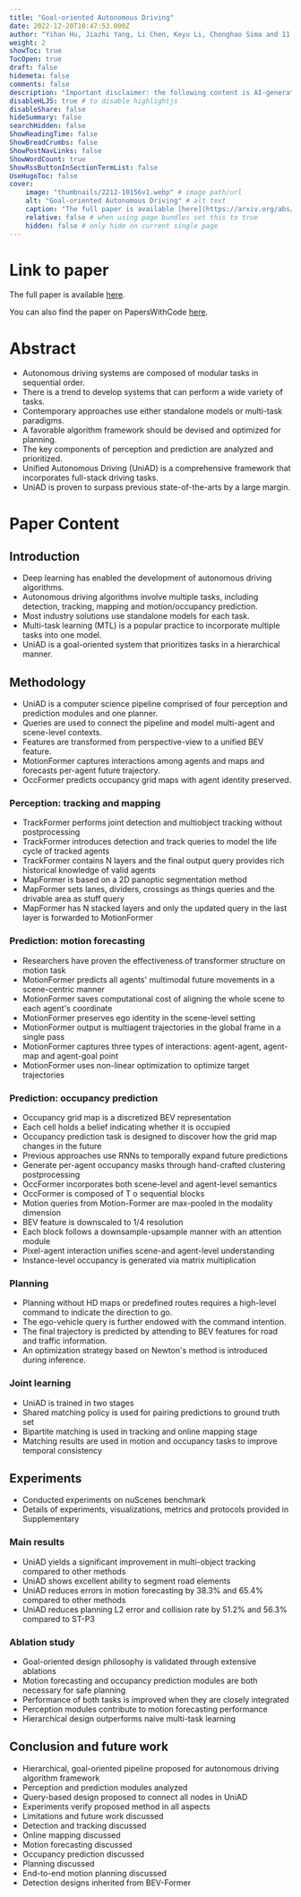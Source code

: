 ```yaml
---
title: "Goal-oriented Autonomous Driving"
date: 2022-12-20T10:47:53.000Z
author: "Yihan Hu, Jiazhi Yang, Li Chen, Keyu Li, Chonghao Sima and 11 others"
weight: 2
showToc: true
TocOpen: true
draft: false
hidemeta: false
comments: false
description: "Important disclaimer: the following content is AI-generated, please make sure to fact check the presented information by reading the full paper."
disableHLJS: true # to disable highlightjs
disableShare: false
hideSummary: false
searchHidden: false
ShowReadingTime: false
ShowBreadCrumbs: false
ShowPostNavLinks: false
ShowWordCount: true
ShowRssButtonInSectionTermList: false
UseHugoToc: false
cover:
    image: "thumbnails/2212-10156v1.webp" # image path/url
    alt: "Goal-oriented Autonomous Driving" # alt text
    caption: "The full paper is available [here](https://arxiv.org/abs/2212.10156)." # display caption under cover
    relative: false # when using page bundles set this to true
    hidden: false # only hide on current single page
---
```


# Link to paper
The full paper is available [here](https://arxiv.org/abs/2212.10156).

You can also find the paper on PapersWithCode [here](https://paperswithcode.com/paper/goal-oriented-autonomous-driving).

# Abstract
- Autonomous driving systems are composed of modular tasks in sequential order.
- There is a trend to develop systems that can perform a wide variety of tasks.
- Contemporary approaches use either standalone models or multi-task paradigms.
- A favorable algorithm framework should be devised and optimized for planning.
- The key components of perception and prediction are analyzed and prioritized.
- Unified Autonomous Driving (UniAD) is a comprehensive framework that incorporates full-stack driving tasks.
- UniAD is proven to surpass previous state-of-the-arts by a large margin.

# Paper Content

## Introduction
- Deep learning has enabled the development of autonomous driving algorithms.
- Autonomous driving algorithms involve multiple tasks, including detection, tracking, mapping and motion/occupancy prediction.
- Most industry solutions use standalone models for each task.
- Multi-task learning (MTL) is a popular practice to incorporate multiple tasks into one model.
- UniAD is a goal-oriented system that prioritizes tasks in a hierarchical manner.

## Methodology
- UniAD is a computer science pipeline comprised of four perception and prediction modules and one planner.
- Queries are used to connect the pipeline and model multi-agent and scene-level contexts.
- Features are transformed from perspective-view to a unified BEV feature.
- MotionFormer captures interactions among agents and maps and forecasts per-agent future trajectory.
- OccFormer predicts occupancy grid maps with agent identity preserved.

### Perception: tracking and mapping
- TrackFormer performs joint detection and multiobject tracking without postprocessing
- TrackFormer introduces detection and track queries to model the life cycle of tracked agents
- TrackFormer contains N layers and the final output query provides rich historical knowledge of valid agents
- MapFormer is based on a 2D panoptic segmentation method
- MapFormer sets lanes, dividers, crossings as things queries and the drivable area as stuff query
- MapFormer has N stacked layers and only the updated query in the last layer is forwarded to MotionFormer

### Prediction: motion forecasting
- Researchers have proven the effectiveness of transformer structure on motion task
- MotionFormer predicts all agents' multimodal future movements in a scene-centric manner
- MotionFormer saves computational cost of aligning the whole scene to each agent's coordinate
- MotionFormer preserves ego identity in the scene-level setting
- MotionFormer output is multiagent trajectories in the global frame in a single pass
- MotionFormer captures three types of interactions: agent-agent, agent-map and agent-goal point
- MotionFormer uses non-linear optimization to optimize target trajectories

### Prediction: occupancy prediction
- Occupancy grid map is a discretized BEV representation
- Each cell holds a belief indicating whether it is occupied
- Occupancy prediction task is designed to discover how the grid map changes in the future
- Previous approaches use RNNs to temporally expand future predictions
- Generate per-agent occupancy masks through hand-crafted clustering postprocessing
- OccFormer incorporates both scene-level and agent-level semantics
- OccFormer is composed of T o sequential blocks
- Motion queries from Motion-Former are max-pooled in the modality dimension
- BEV feature is downscaled to 1/4 resolution
- Each block follows a downsample-upsample manner with an attention module
- Pixel-agent interaction unifies scene-and agent-level understanding
- Instance-level occupancy is generated via matrix multiplication

### Planning
- Planning without HD maps or predefined routes requires a high-level command to indicate the direction to go.
- The ego-vehicle query is further endowed with the command intention.
- The final trajectory is predicted by attending to BEV features for road and traffic information.
- An optimization strategy based on Newton's method is introduced during inference.

### Joint learning
- UniAD is trained in two stages
- Shared matching policy is used for pairing predictions to ground truth set
- Bipartite matching is used in tracking and online mapping stage
- Matching results are used in motion and occupancy tasks to improve temporal consistency

## Experiments
- Conducted experiments on nuScenes benchmark
- Details of experiments, visualizations, metrics and protocols provided in Supplementary

### Main results
- UniAD yields a significant improvement in multi-object tracking compared to other methods
- UniAD shows excellent ability to segment road elements
- UniAD reduces errors in motion forecasting by 38.3% and 65.4% compared to other methods
- UniAD reduces planning L2 error and collision rate by 51.2% and 56.3% compared to ST-P3

### Ablation study
- Goal-oriented design philosophy is validated through extensive ablations
- Motion forecasting and occupancy prediction modules are both necessary for safe planning
- Performance of both tasks is improved when they are closely integrated
- Perception modules contribute to motion forecasting performance
- Hierarchical design outperforms naive multi-task learning

## Conclusion and future work
- Hierarchical, goal-oriented pipeline proposed for autonomous driving algorithm framework
- Perception and prediction modules analyzed
- Query-based design proposed to connect all nodes in UniAD
- Experiments verify proposed method in all aspects
- Limitations and future work discussed
- Detection and tracking discussed
- Online mapping discussed
- Motion forecasting discussed
- Occupancy prediction discussed
- Planning discussed
- End-to-end motion planning discussed
- Detection designs inherited from BEV-Former
